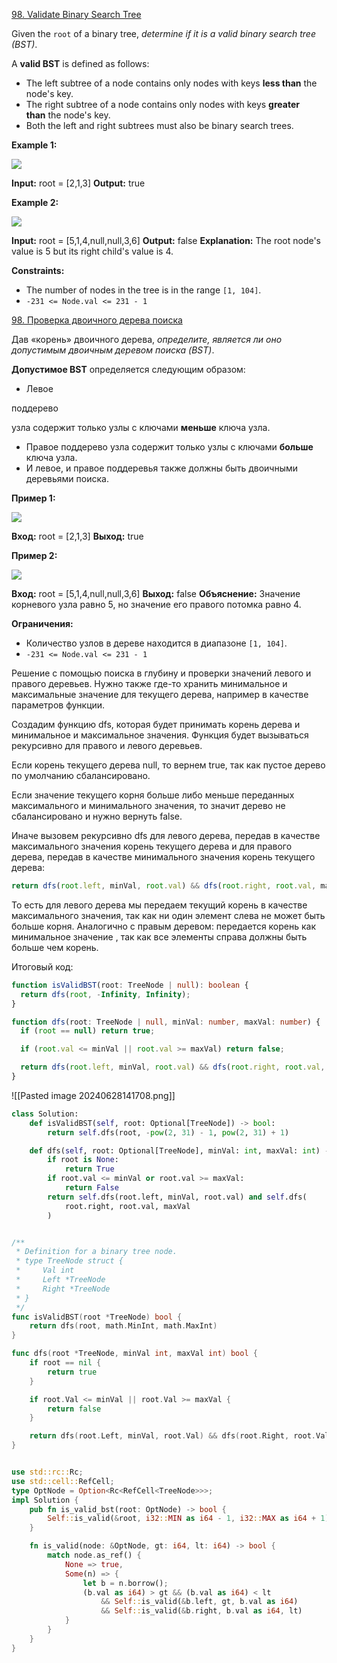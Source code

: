 [98. Validate Binary Search Tree](https://leetcode.com/problems/validate-binary-search-tree/)

Given the `root` of a binary tree, *determine if it is a valid binary search tree (BST)*.

A **valid BST** is defined as follows:

- The left
  subtree
  of a node contains only nodes with keys **less than** the node's key.
- The right subtree of a node contains only nodes with keys **greater than** the node's key.
- Both the left and right subtrees must also be binary search trees.

**Example 1:**

![](https://assets.leetcode.com/uploads/2020/12/01/tree1.jpg)

**Input:** root = [2,1,3]
**Output:** true

**Example 2:**

![](https://assets.leetcode.com/uploads/2020/12/01/tree2.jpg)

**Input:** root = [5,1,4,null,null,3,6]
**Output:** false
**Explanation:** The root node's value is 5 but its right child's value is 4.

**Constraints:**

- The number of nodes in the tree is in the range `[1, 104]`.
- `-231 <= Node.val <= 231 - 1`

[98. Проверка двоичного дерева поиска](https://leetcode.com/problems/validate-binary-search-tree/)

Дав «корень» двоичного дерева, _определите, является ли оно допустимым двоичным деревом поиска (BST)_.

**Допустимое BST** определяется следующим образом:

- Левое

поддерево

узла содержит только узлы с ключами **меньше** ключа узла.

- Правое поддерево узла содержит только узлы с ключами **больше** ключа узла.
- И левое, и правое поддеревья также должны быть двоичными деревьями поиска.

**Пример 1:**

![](https://assets.leetcode.com/uploads/2020/12/01/tree1.jpg)

**Вход:** root = [2,1,3]
**Выход:** true

**Пример 2:**

![](https://assets.leetcode.com/uploads/2020/12/01/tree2.jpg)

**Вход:** root = [5,1,4,null,null,3,6]
**Выход:** false
**Объяснение:** Значение корневого узла равно 5, но значение его правого потомка равно 4.

**Ограничения:**

- Количество узлов в дереве находится в диапазоне `[1, 104]`.
- `-231 <= Node.val <= 231 - 1`

Решение с помощью поиска в глубину и проверки значений левого и правого деревьев. Нужно также где-то хранить минимальное и максимальные значение для текущего дерева, например в качестве параметров функции.

Создадим функцию dfs, которая будет принимать корень дерева и минимальное и максимальное значения. Функция будет вызываться рекурсивно для правого и левого деревьев.

Если корень текущего дерева null, то вернем true, так как пустое дерево по умолчанию сбалансировано.

Если значение текущего корня больше либо меньше переданных максимального и минимального значения, то значит дерево не сбалансировано и нужно вернуть false.

Иначе вызовем рекурсивно dfs для левого дерева, передав в качестве максимального значения корень текущего дерева и для правого дерева, передав в качестве минимального значения корень текущего дерева:

```typescript
return dfs(root.left, minVal, root.val) && dfs(root.right, root.val, maxVal);
```

То есть для левого дерева мы передаем текущий корень в качестве максимального значения, так как ни один элемент слева не может быть больше корня. Аналогично с правым деревом: передается корень как минимальное значение , так как все элементы справа должны быть больше чем корень.

Итоговый код:

```typescript
function isValidBST(root: TreeNode | null): boolean {
  return dfs(root, -Infinity, Infinity);
}

function dfs(root: TreeNode | null, minVal: number, maxVal: number) {
  if (root == null) return true;

  if (root.val <= minVal || root.val >= maxVal) return false;

  return dfs(root.left, minVal, root.val) && dfs(root.right, root.val, maxVal);
}
```

![[Pasted image 20240628141708.png]]

```python
class Solution:
    def isValidBST(self, root: Optional[TreeNode]) -> bool:
        return self.dfs(root, -pow(2, 31) - 1, pow(2, 31) + 1)

    def dfs(self, root: Optional[TreeNode], minVal: int, maxVal: int) -> bool:
        if root is None:
            return True
        if root.val <= minVal or root.val >= maxVal:
            return False
        return self.dfs(root.left, minVal, root.val) and self.dfs(
            root.right, root.val, maxVal
        )
```

```go

/**
 * Definition for a binary tree node.
 * type TreeNode struct {
 *     Val int
 *     Left *TreeNode
 *     Right *TreeNode
 * }
 */
func isValidBST(root *TreeNode) bool {
	return dfs(root, math.MinInt, math.MaxInt)
}

func dfs(root *TreeNode, minVal int, maxVal int) bool {
	if root == nil {
		return true
	}

	if root.Val <= minVal || root.Val >= maxVal {
		return false
	}

	return dfs(root.Left, minVal, root.Val) && dfs(root.Right, root.Val, maxVal)
}
```

```rs

use std::rc::Rc;
use std::cell::RefCell;
type OptNode = Option<Rc<RefCell<TreeNode>>>;
impl Solution {
    pub fn is_valid_bst(root: OptNode) -> bool {
        Self::is_valid(&root, i32::MIN as i64 - 1, i32::MAX as i64 + 1)
    }

    fn is_valid(node: &OptNode, gt: i64, lt: i64) -> bool {
        match node.as_ref() {
            None => true,
            Some(n) => {
                let b = n.borrow();
                (b.val as i64) > gt && (b.val as i64) < lt
                    && Self::is_valid(&b.left, gt, b.val as i64)
                    && Self::is_valid(&b.right, b.val as i64, lt)
            }
        }
    }
}
```
